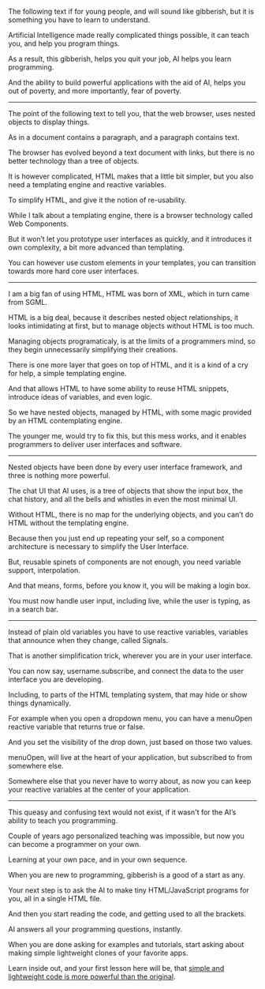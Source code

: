 The following text if for young people, and will sound like gibberish,
but it is something you have to learn to understand.

Artificial Intelligence made really complicated things possible,
it can teach you, and help you program things.

As a result, this gibberish, helps you quit your job,
AI helps you learn programming.

And the ability to build powerful applications with the aid of AI,
helps you out of poverty, and more importantly, fear of poverty.

---

The point of the following text to tell you,
 that the web browser, uses nested objects to display things.

As in a document contains a paragraph,
and a paragraph contains text.

The browser has evolved beyond a text document with links,
but there is no better technology than a tree of objects.

It is however complicated, HTML makes that a little bit simpler,
but you also need a templating engine and reactive variables.

To simplify HTML,
and give it the notion of re-usability.

While I talk about a templating engine,
there is a browser technology called Web Components.

But it won’t let you prototype user interfaces as quickly,
and it introduces it own complexity, a bit more advanced than templating.

You can however use custom elements in your templates,
you can transition towards more hard core user interfaces.

---

I am a big fan of using HTML,
HTML was born of XML, which in turn came from SGML.

HTML is a big deal, because it describes nested object relationships,
it looks intimidating at first, but to manage objects without HTML is too much.

Managing objects programaticaly, is at the limits of a programmers mind,
so they begin unnecessarily simplifying their creations.

There is one more layer that goes on top of HTML,
and it is a kind of a cry for help, a simple templating engine.

And that allows HTML to have some ability to reuse HTML snippets,
introduce ideas of variables, and even logic.

So we have nested objects, managed by HTML,
with some magic provided by an HTML contemplating engine.

The younger me, would try to fix this, but this mess works,
and it enables programmers to deliver user interfaces and software.

---

Nested objects have been done by every user interface framework,
and three is nothing more powerful.

The chat UI that AI uses, is a tree of objects that show the input box,
the chat history, and all the bells and whistles in even the most minimal UI.

Without HTML, there is no map for the underlying objects,
and you can’t do HTML without the templating engine.

Because then you just end up repeating your self,
so a component architecture is necessary to simplify the User Interface.

But, reusable spinets of components are not enough,
you need variable support, interpolation.

And that means, forms, before you know it,
you will be making a login box.

You must now handle user input,
including live, while the user is typing, as in a search bar.

---

Instead of plain old variables you have to use reactive variables,
variables that announce when they change, called Signals.

That is another simplification trick,
wherever you are in your user interface.

You can now say, username.subscribe,
and connect the data to the user interface you are developing.

Including, to parts of the HTML templating system,
that may hide or show things dynamically.

For example when you open a dropdown menu,
you can have a menuOpen reactive variable that returns true or false.

And you set the visibility of the drop down,
just based on those two values.

menuOpen, will live at the heart of your application,
but subscribed to from somewhere else.

Somewhere else that you never have to worry about,
as now you can keep your reactive variables at the center of your application.

---

This queasy and confusing text would not exist,
if it wasn't for the AI’s ability to teach you programming.

Couple of years ago personalized teaching was impossible,
but now you can become a programmer on your own.

Learning at your own pace,
and in your own sequence.

When you are new to programming,
gibberish is a good of a start as any.

Your next step is to ask the AI to make tiny HTML/JavaScript programs for you,
all in a single HTML file.

And then you start reading the code,
and getting used to all the brackets.

AI answers all your programming questions,
instantly.

When you are done asking for examples and tutorials,
start asking about making simple lightweight clones of your favorite apps.

Learn inside out, and your first lesson here will be,
that [simple and lightweight code is more powerful than the original][1].

[1]: files/demo.html
